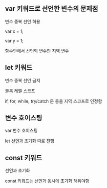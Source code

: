 ## var 키워드로 선언한 변수의 문제점

변수 중복 선언 허용

var x = 1;

var y = 1;

함수안에서 선언되 변수만 지역 변수

## let 키워드

변수 중복 선언 금지

블록 레벨 스코프

if, for, while, try/catch 문 등을 지역 스코프로 인정함

## 변수 호이스팅

var 변수 호이스팅

let 선언과 초기화 따로 진행

## const 키워드

선언과 초기화

const 키워드는 선언과 동시에 초기화 해줘야함 